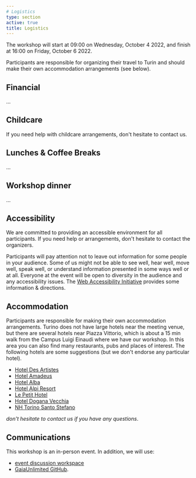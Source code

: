 ```yaml
---
# Logistics
type: section
active: true
title: Logistics
---
```


The workshop will start at 09:00 on Wednesday, October 4 2022, and finish at 16:00 on Friday, October 6 2022.

Participants are responsible for organizing their travel to Turin and should make their own accommodation arrangements (see below).

## <i class="fa-solid fa-coins"></i> Financial

...
## <i class="fa-solid fa-baby"></i> Childcare

If you need help with childcare arrangements, don't hesitate to contact us.

## <i class="fa-solid fa-drumstick-bite"></i> Lunches & Coffee Breaks

...

## <i class="fa-solid fa-champagne-glasses"></i> Workshop dinner

...

## <i class="fa-solid fa-universal-access"></i> Accessibility

We are committed to providing an accessible environment for all participants. If you need help or arrangements, don't hesitate to contact the organizers.

Participants will pay attention not to leave out information for some people in your audience.
Some of us might not be able to see well, hear well, move well, speak well, or understand information presented in some ways well or at all.
Everyone at the event will be open to diversity in the audience and any accessibility issues.
The [Web Accessibility Initiative](https://www.w3.org/WAI/teach-advocate/accessible-presentations/) provides some information & directions.


## <i class="fa-solid fa-bed"></i> Accommodation
Participants are responsible for making their own accommodation arrangements. Turino does not have large hotels near the meeting venue, but there are several hotels near Piazza Vittorio, which is about a 15 min walk from the Campus Luigi Einaudi where we have our workshop. In this area you can also find many restaurants, pubs and places of interest. The following hotels are some suggestions (but we don't endorse any particular hotel).

* [Hotel Des Artistes](http://www.desartisteshotel.it/eng/hotel.html)
* [Hotel Amadeus](http://www.hotelamadeustorino.com/)
* [Hotel Alba](http://www.albergoalba.it/)
* [Hotel Alpi Resort](http://www.hotelalpiresort.it/eng/hotelalpiresort.php)
* [Le Petit Hotel](http://www.lepetithotel.it/eng/index.php)
* [Hotel Dogana Vecchia](http://www.hoteldoganavecchia.com/en/index.html)
* [NH Torino Santo Stefano](http://www.nh-hotels.com/nh/en/hotels/italy/turin/nh-torino-santo-stefano.html?nhagentid=10166&nhsubagentid=101660000000&oodc=84_50714&source=adwords&gclid=CjwKEAjwwJmhBRC56KOelNOXhxUSJAB_w2uNrsDOPwP0R_ShL0RjLxgr5cCSLmBEg_BrryaoLs9ORBoCcE_w_wcB)

_don't hesitate to contact us if you have any questions_.

## <i class="fa-solid fa-comments"></i> Communications

This workshop is an in-person event. In addition, we will use:

* <a href="https://github.com/gaia-unlimited/community-workshop2/discussions" aria-label=envelope> <i class="fa-brands fa-slack"></i> event discussion workspace</a>
* <a href="https://github.com/gaia-unlimited" aria-label=envelope> <i class="fa-brands fa-github" ></i></i> GaiaUnlimited GitHub</a>.

